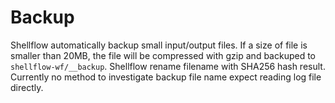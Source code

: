# Backup

Shellflow automatically backup small input/output files. If a size of file is smaller than 20MB,
the file will be compressed with gzip and backuped to `shellflow-wf/__backup`. Shellflow rename
filename with SHA256 hash result. Currently no method to investigate backup file name expect
reading log file directly.